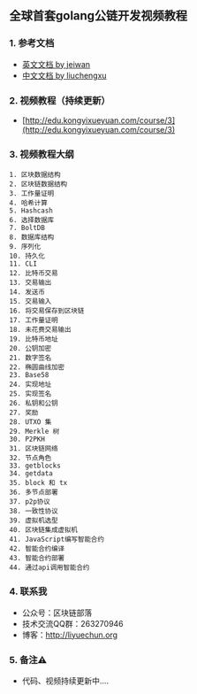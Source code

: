 ## 全球首套golang公链开发视频教程

### 1. 参考文档

- [英文文档 by jeiwan](https://jeiwan.cc/)
- [中文文档 by liuchengxu](https://github.com/liuchengxu/blockchain-tutorial)


### 2. 视频教程（持续更新）

- [http://edu.kongyixueyuan.com/course/3](http://edu.kongyixueyuan.com/course/3)


### 3. 视频教程大纲

    1. 区块数据结构
    2. 区块链数据结构
    3. 工作量证明
    4. 哈希计算
    5. Hashcash
    6. 选择数据库
    7. BoltDB
    8. 数据库结构
    9. 序列化
    10. 持久化
    11. CLI
    12. 比特币交易
    13. 交易输出
    14. 发送币
    15. 交易输入
    16. 将交易保存到区块链
    17. 工作量证明
    18. 未花费交易输出
    19. 比特币地址
    20. 公钥加密
    21. 数字签名
    22. 椭圆曲线加密
    23. Base58
    24. 实现地址
    25. 实现签名
    26. 私钥和公钥
    27. 奖励
    28. UTXO 集
    29. Merkle 树
    30. P2PKH
    31. 区块链网络
    32. 节点角色
    33. getblocks
    34. getdata
    35. block 和 tx
    36. 多节点部署
    37. p2p协议
    38. 一致性协议
    39. 虚拟机选型
    40. 区块链集成虚拟机
    41. JavaScript编写智能合约
    42. 智能合约编译
    43. 智能合约部署
    44. 通过api调用智能合约

 

### 4. 联系我

- 公众号：区块链部落
- 技术交流QQ群：263270946
- 博客：http://liyuechun.org


### 5. 备注⚠️

- 代码、视频持续更新中....

